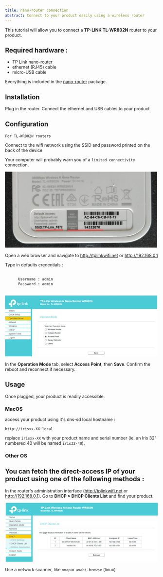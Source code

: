 ```yaml
---
title: nano-router connection
abstract: Connect to your product easily using a wireless router
---
```


This tutorial will allow you to connect a **TP-LINK TL-WR802N** router to your product. 

## Required hardware :


- TP Link nano-router
- ethernet (RJ45) cable
- micro-USB cable

Everything is included in the [nano-router](/en/store/router) package.

## Installation

Plug in the router. Connect the ethernet and USB cables to your product

## Configuration

<div class="row">
  <div class="col-12 col-md-6">
    <code>For TL-WR802N routers</code>
    <p>
      Connect to the wifi network using the SSID and password printed on the back of the device
    </p>
    <p>
      Your computer will probably warn you of a <code>limited connectivity</code> connection.
    </p>
  </div>
  <div class="col-12 col-md-6">
    <img class="img-fluid" src="/static/img/documentation/how-to/router_back.jpg" alt="back of a TP-Link router">
  </div>
</div>

<div class="row">
  <div class="col-12 col-md-6">
    <p>
      Open a web browser and navigate to <a href="http://tplinkwifi.net">http://tplinkwifi.net</a> or <a href="http://192.168.0.1">http://192.168.0.1</a>
    </p>
    <p>
      Type in defaults credentials :
      <pre><code>
      Username : admin
      Password : admin
      </code></pre>
    </p>
  </div>
  <div class="col-12 col-md-6">
    <img class="img-fluid" src="/static/img/documentation/how-to/tp-link_1.jpg" alt="a oruter's administration interface">
  </div>
</div>

In the **Operation Mode** tab, select **Access Point**, then **Save**. Confirm the reboot and reconnect if necessary.


## Usage

Once plugged, your product is readily accessible.

### MacOS

access your product using it's dns-sd local hostname :

```
http://irisxx-XX.local
```

replace `irisxx-XX` with your product name and serial number (ie. an Iris 32" numbered 40 will be named `iris32-40`).

### Other OS

You can fetch the direct-access IP of your product using one of the following methods :
- 
In the router's administration interface (http://tplinkwifi.net or http://192.168.0.1). Go to <b>DHCP > DHCP Clients List</b> and find your product.
<center>
    <img class="img-fluid" src="/static/img/documentation/how-to/tp-link_2.jpg" alt="a router's admin UI"/>
</center>

Use a network scanner, like `nmap`or `avahi-browse` (linux)
